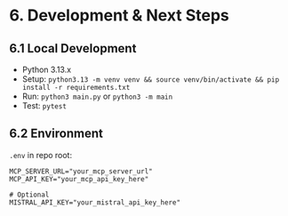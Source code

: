# 6. Development & Next Steps

## 6.1 Local Development
- Python 3.13.x
- Setup: `python3.13 -m venv venv && source venv/bin/activate && pip install -r requirements.txt`
- Run: `python3 main.py` or `python3 -m main`
- Test: `pytest`

## 6.2 Environment
`.env` in repo root:
```env
MCP_SERVER_URL="your_mcp_server_url"
MCP_API_KEY="your_mcp_api_key_here"

# Optional
MISTRAL_API_KEY="your_mistral_api_key_here"
```
